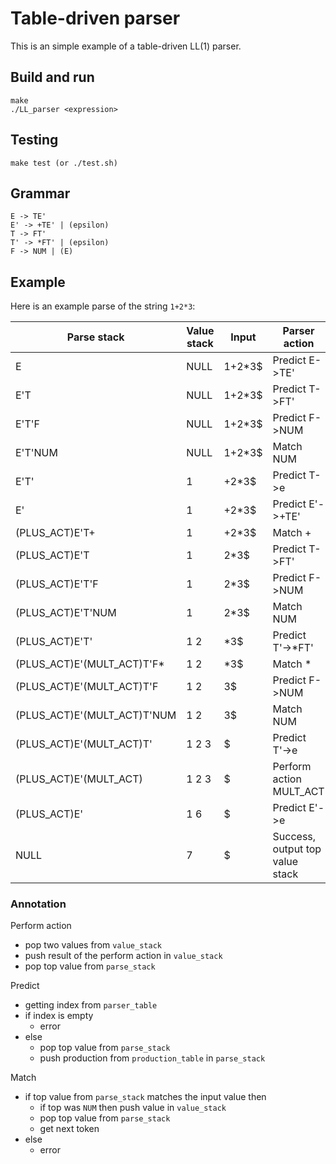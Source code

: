 # Table-driven parser

This is an simple example of a table-driven LL(1) parser. 

## Build and run
    make
    ./LL_parser <expression>
    
## Testing
    make test (or ./test.sh)

## Grammar
    E -> TE'
    E' -> +TE' | (epsilon)
    T -> FT'
    T' -> *FT' | (epsilon)
    F -> NUM | (E)

## Example

Here is an example parse of the string `1+2*3`:

Parse stack | Value stack | Input | Parser action
------------|-------------|-------|--------------
E | NULL | 1+2*3$ | Predict E->TE'
E'T | NULL | 1+2*3$ | Predict T->FT'
E'T'F | NULL | 1+2*3$ | Predict F->NUM
E'T'NUM | NULL | 1+2*3$ | Match NUM
E'T' | 1 | +2*3$ | Predict T->e
E' | 1 | +2*3$ | Predict E'->+TE'
(PLUS_ACT)E'T+ | 1 | +2*3$ | Match +
(PLUS_ACT)E'T | 1 | 2*3$ | Predict T->FT'
(PLUS_ACT)E'T'F | 1 | 2*3$ | Predict F->NUM
(PLUS_ACT)E'T'NUM | 1 | 2*3$ | Match NUM
(PLUS_ACT)E'T' | 1 2 | *3$ | Predict T'->*FT'
(PLUS_ACT)E'(MULT_ACT)T'F* | 1 2 | *3$ | Match *
(PLUS_ACT)E'(MULT_ACT)T'F | 1 2 | 3$ | Predict F->NUM
(PLUS_ACT)E'(MULT_ACT)T'NUM | 1 2 | 3$ | Match NUM
(PLUS_ACT)E'(MULT_ACT)T' | 1 2 3 | $ | Predict T'->e
(PLUS_ACT)E'(MULT_ACT) | 1 2 3 | $ | Perform action MULT_ACT
(PLUS_ACT)E' | 1 6 | $ | Predict E'->e
| NULL | 7 | $ | Success, output top value stack

### Annotation

Perform action
* pop two values from `value_stack`
* push result of the perform action in `value_stack`
* pop top value from `parse_stack`

Predict
* getting index from `parser_table`
* if index is empty
    * error
* else
    * pop top value from `parse_stack`
    * push production from `production_table` in `parse_stack`

Match
* if top value from `parse_stack` matches the input value then
    * if top was `NUM` then push value in `value_stack`
    * pop top value from `parse_stack`
    * get next token
* else
    * error
